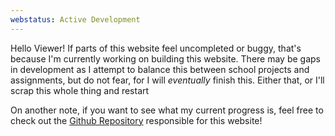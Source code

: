 ```yaml
---
webstatus: Active Development
---
```

Hello Viewer! If parts of this website feel uncompleted or buggy, that's because I'm currently working on building this website. There may be gaps in development as I attempt to balance this between school projects and assignments, but do not fear, for I will *eventually* finish this. Either that, or I'll scrap this whole thing and restart

On another note, if you want to see what my current progress is, feel free to check out the [Github Repository](https://github.com/LittleTealeaf/littletealeaf.github.io) responsible for this website!
